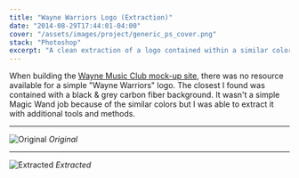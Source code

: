 ```yaml
---
title: "Wayne Warriors Logo (Extraction)"
date: "2014-08-29T17:44:01-04:00"
cover: "/assets/images/project/generic_ps_cover.png"
stack: "Photoshop"
excerpt: "A clean extraction of a logo contained within a similar colored background."
---
```


When building the [Wayne Music Club mock-up site](/projects/wayne-music-club-mock-up), there was no resource available for a simple "Wayne Warriors" logo. The closest I found was contained with a black & grey carbon fiber background. It wasn't a simple Magic Wand job because of the similar colors but I was able to extract it with additional tools and methods.

---

![Original](/assets/images/project/wayne_warriors_logo_original.jpg)
_Original_

---

![Extracted](/assets/images/project/wayne_warriors_logo.png)
_Extracted_
